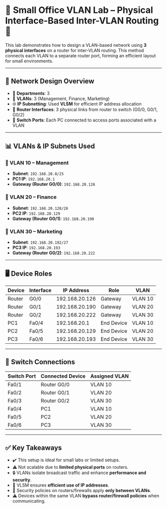 # 🔧 Small Office VLAN Lab – Physical Interface-Based Inter-VLAN Routing 🔧

This lab demonstrates how to design a VLAN-based network using **3 physical interfaces** on a router for inter-VLAN routing. This method connects each VLAN to a separate router port, forming an efficient layout for small environments.

---

## 🧩 Network Design Overview

- 🏢 **Departments**: 3  
- 🎯 **VLANs**: 3 (Management, Finance, Marketing)  
- 🌐 **IP Subnetting**: Used **VLSM** for efficient IP address allocation  
- 🔌 **Router Interfaces**: 3 physical links from router to switch (G0/0, G0/1, G0/2)  
- 📶 **Switch Ports**: Each PC connected to access ports associated with a VLAN  

---

## 📊 VLANs & IP Subnets Used

### 🔹 VLAN 10 – Management  
- **Subnet**: `192.168.20.0/25`  
- **PC1 IP**: `192.168.20.1`  
- **Gateway (Router G0/0)**: `192.168.20.126`  

### 🔹 VLAN 20 – Finance  
- **Subnet**: `192.168.20.128/26`  
- **PC2 IP**: `192.168.20.129`  
- **Gateway (Router G0/1)**: `192.168.20.190`  

### 🔹 VLAN 30 – Marketing  
- **Subnet**: `192.168.20.192/27`  
- **PC3 IP**: `192.168.20.193`  
- **Gateway (Router G0/2)**: `192.168.20.222`  

---

## 🖥️ Device Roles

| Device | Interface | IP Address         | Role         | VLAN     |
|--------|-----------|--------------------|--------------|----------|
| Router | G0/0      | 192.168.20.126     | Gateway      | VLAN 10  |
| Router | G0/1      | 192.168.20.190     | Gateway      | VLAN 20  |
| Router | G0/2      | 192.168.20.222     | Gateway      | VLAN 30  |
| PC1    | Fa0/4       | 192.168.20.1       | End Device   | VLAN 10  |
| PC2    | Fa0/5       | 192.168.20.129     | End Device   | VLAN 20  |
| PC3    | Fa0/6       | 192.168.20.193     | End Device   | VLAN 30  |

---

## 🔌 Switch Connections

| Switch Port | Connected Device | Assigned VLAN |
|-------------|------------------|---------------|
| Fa0/1       | Router G0/0      | VLAN 10       |
| Fa0/2       | Router G0/1      | VLAN 20       |
| Fa0/3       | Router G0/2      | VLAN 30       |
| Fa0/4       | PC1              | VLAN 10       |
| Fa0/5       | PC2              | VLAN 20       |
| Fa0/6       | PC3              | VLAN 30       |

---

## ✅ Key Takeaways

- ✔️ This setup is ideal for small labs or limited setups.
- ⚠️ Not scalable due to **limited physical ports** on routers.
- 🔒 VLANs isolate broadcast traffic and enhance **performance and security**.
- 📐 VLSM ensures **efficient use of IP addresses**.
- 🔐 Security policies on routers/firewalls apply **only between VLANs**.
- ⚠️ Devices within the same VLAN **bypass router/firewall policies** when communicating.
